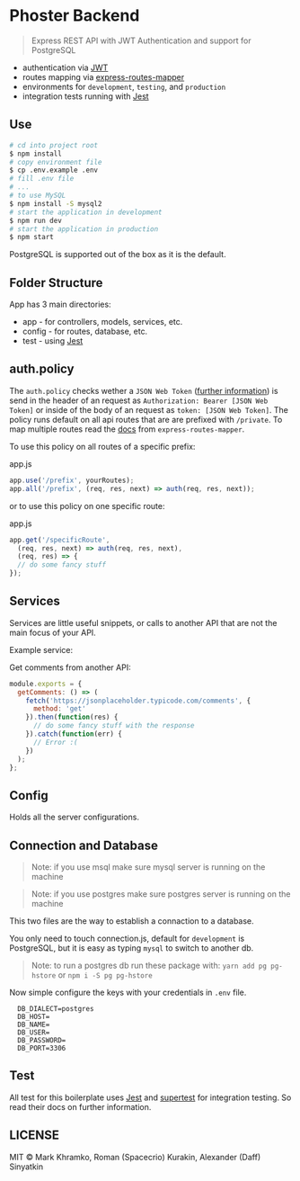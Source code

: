 # Phoster Backend

> Express REST API with JWT Authentication and support for PostgreSQL

- authentication via [JWT](https://jwt.io/)
- routes mapping via [express-routes-mapper](https://github.com/aichbauer/express-routes-mapper)
- environments for `development`, `testing`, and `production`
- integration tests running with [Jest](https://github.com/facebook/jest)

## Use

```sh
# cd into project root
$ npm install
# copy environment file 
$ cp .env.example .env
# fill .env file
# ...
# to use MySQL
$ npm install -S mysql2
# start the application in development
$ npm run dev
# start the application in production
$ npm start
```

PostgreSQL is supported out of the box as it is the default.

## Folder Structure

App has 3 main directories:

- app - for controllers, models, services, etc.
- config - for routes, database, etc.
- test - using [Jest](https://github.com/facebook/jest)

## auth.policy

The `auth.policy` checks wether a `JSON Web Token` ([further information](https://jwt.io/)) is send in the header of an request as `Authorization: Bearer [JSON Web Token]` or inside of the body of an request as `token: [JSON Web Token]`.
The policy runs default on all api routes that are are prefixed with `/private`. To map multiple routes read the [docs](https://github.com/aichbauer/express-routes-mapper/blob/master/README.md) from `express-routes-mapper`.

To use this policy on all routes of a specific prefix:

app.js

```js
app.use('/prefix', yourRoutes);
app.all('/prefix', (req, res, next) => auth(req, res, next));
```

or to use this policy on one specific route:

app.js

```js
app.get('/specificRoute',
  (req, res, next) => auth(req, res, next),
  (req, res) => {
  // do some fancy stuff
});
```

## Services

Services are little useful snippets, or calls to another API that are not the main focus of your API.

Example service:

Get comments from another API:

```js
module.exports = {
  getComments: () => (
    fetch('https://jsonplaceholder.typicode.com/comments', {
      method: 'get'
    }).then(function(res) {
      // do some fancy stuff with the response
    }).catch(function(err) {
      // Error :(
    })
  );
};
```

## Config

Holds all the server configurations.

## Connection and Database

> Note: if you use msql make sure mysql server is running on the machine

> Note: if you use postgres make sure postgres server is running on the machine

This two files are the way to establish a connaction to a database.

You only need to touch connection.js, default for `development` is PostgreSQL, but it is easy as typing `mysql` to switch to another db.

> Note: to run a postgres db run these package with: `yarn add pg pg-hstore` or `npm i -S pg pg-hstore`

Now simple configure the keys with your credentials in `.env` file.

```
  DB_DIALECT=postgres
  DB_HOST=
  DB_NAME=
  DB_USER=
  DB_PASSWORD=
  DB_PORT=3306
```

## Test

All test for this boilerplate uses [Jest](https://github.com/facebook/jest) and [supertest](https://github.com/visionmedia/superagent) for integration testing. So read their docs on further information.

## LICENSE

MIT © Mark Khramko, Roman (Spacecrio) Kurakin, Alexander (Daff) Sinyatkin
